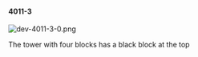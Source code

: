 #### 4011-3
![dev-4011-3-0.png](https://github.com/lil-lab/nlvr/raw/master/nlvr/dev/images/3/dev-4011-3-0.png "dev-4011-3-0.png")

The tower with four blocks has a black block at the top